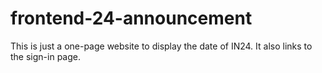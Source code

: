 # frontend-24-announcement

This is just a one-page website to display the date of IN24. It also links to the sign-in page.
